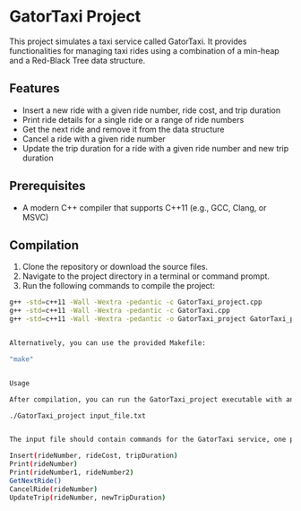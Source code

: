 # GatorTaxi Project

This project simulates a taxi service called GatorTaxi. It provides functionalities for managing taxi rides using a combination of a min-heap and a Red-Black Tree data structure.

## Features

- Insert a new ride with a given ride number, ride cost, and trip duration
- Print ride details for a single ride or a range of ride numbers
- Get the next ride and remove it from the data structure
- Cancel a ride with a given ride number
- Update the trip duration for a ride with a given ride number and new trip duration

## Prerequisites

- A modern C++ compiler that supports C++11 (e.g., GCC, Clang, or MSVC)

## Compilation

1. Clone the repository or download the source files.
2. Navigate to the project directory in a terminal or command prompt.
3. Run the following commands to compile the project:

```sh
g++ -std=c++11 -Wall -Wextra -pedantic -c GatorTaxi_project.cpp
g++ -std=c++11 -Wall -Wextra -pedantic -c GatorTaxi.cpp
g++ -std=c++11 -Wall -Wextra -pedantic -o GatorTaxi_project GatorTaxi_project.o GatorTaxi.o


Alternatively, you can use the provided Makefile:

"make"


Usage

After compilation, you can run the GatorTaxi_project executable with an input file containing commands to be executed by the program:

./GatorTaxi_project input_file.txt


The input file should contain commands for the GatorTaxi service, one per line. The following commands are supported:

Insert(rideNumber, rideCost, tripDuration)
Print(rideNumber)
Print(rideNumber1, rideNumber2)
GetNextRide()
CancelRide(rideNumber)
UpdateTrip(rideNumber, newTripDuration)
